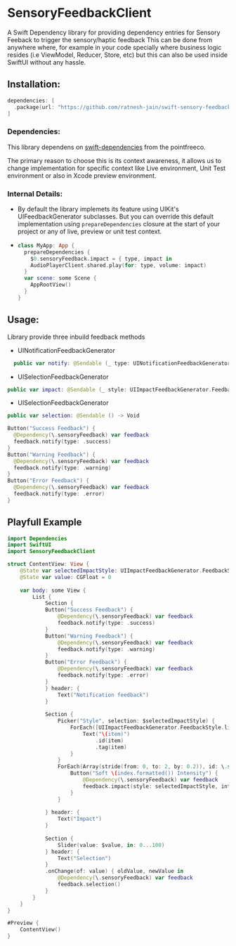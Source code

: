 # SensoryFeedbackClient
A Swift Dependency library for providing dependency entries for Sensory Feeback to trigger the sensory/haptic feedback
This can be done from anywhere where, for example in your code specially where business logic resides (i.e ViewModel, Reducer, Store, etc) but this can also be used inside SwiftUI without any hassle.

## Installation:
```swift
dependencies: [
  .package(url: "https://github.com/ratnesh-jain/swift-sensory-feedback", upToNextMajor("0.0.1")
]
```

### Dependencies:
This library dependens on [swift-dependencies](https://github.com/pointfreeco/swift-dependencies) from the pointfreeco.

The primary reason to choose this is its context awareness, it allows us to change implementation for specific context like Live environment, Unit Test environment or also in Xcode preview environment.

### Internal Details:
- By default the library implemets its feature using UIKit's UIFeedbackGenerator subclasses. But you can override this default implementation using `prepareDependencies` closure at the start of your project or any of live, preview or unit test context.

- ```swift
  class MyApp: App {
    prepareDependencies {
      $0.sensoryFeedback.impact = { type, impact in
      AudioPlayerClient.shared.play(for: type, volume: impact)
    }
    var scene: some Scene {
      AppRootView()
    }
  }
  ```

## Usage:
Library provide three inbuild feedback methods
- UINotificationFeedbackGenerator
```swift
  public var notify: @Sendable (_ type: UINotificationFeedbackGenerator.FeedbackType) -> Void
```
- UISelectionFeedbackGenerator
```swift
public var impact: @Sendable (_ style: UIImpactFeedbackGenerator.FeedbackStyle, _ intesity: CGFloat) -> Void
```
- UISelectionFeedbackGenerator
```swift
public var selection: @Sendable () -> Void
```

```swift
Button("Success Feedback") {
  @Dependency(\.sensoryFeedback) var feedback
  feedback.notify(type: .success)
}
Button("Warning Feedback") {
  @Dependency(\.sensoryFeedback) var feedback
  feedback.notify(type: .warning)
}
Button("Error Feedback") {
  @Dependency(\.sensoryFeedback) var feedback
  feedback.notify(type: .error)
}
```

## Playfull Example
```swift
import Dependencies
import SwiftUI
import SensoryFeedbackClient

struct ContentView: View {
    @State var selectedImpactStyle: UIImpactFeedbackGenerator.FeedbackStyle = .light
    @State var value: CGFloat = 0
    
    var body: some View {
        List {
            Section {
            Button("Success Feedback") {
                @Dependency(\.sensoryFeedback) var feedback
                feedback.notify(type: .success)
            }
            Button("Warning Feedback") {
                @Dependency(\.sensoryFeedback) var feedback
                feedback.notify(type: .warning)
            }
            Button("Error Feedback") {
                @Dependency(\.sensoryFeedback) var feedback
                feedback.notify(type: .error)
            }
            } header: {
                Text("Notification feedback")
            }
            
            Section {
                Picker("Style", selection: $selectedImpactStyle) {
                    ForEach([UIImpactFeedbackGenerator.FeedbackStyle.light, .medium, .heavy, .soft, .rigid], id: \.self) { item in
                        Text("\(item)")
                            .id(item)
                            .tag(item)
                    }
                }
                ForEach(Array(stride(from: 0, to: 2, by: 0.2)), id: \.self) { index in
                    Button("Soft \(index.formatted()) Intensity") {
                        @Dependency(\.sensoryFeedback) var feedback
                        feedback.impact(style: selectedImpactStyle, intesity: CGFloat(index))
                    }
                }
                
            } header: {
                Text("Impact")
            }
            
            Section {
                Slider(value: $value, in: 0...100)
            } header: {
                Text("Selection")
            }
            .onChange(of: value) { oldValue, newValue in
                @Dependency(\.sensoryFeedback) var feedback
                feedback.selection()
            }
        }
    }
}

#Preview {
    ContentView()
}

```
